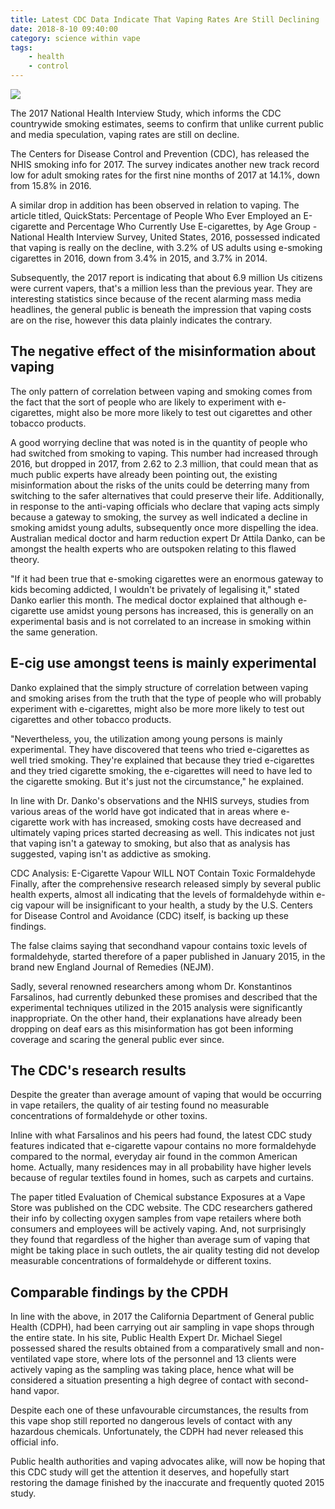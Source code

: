 ```yaml
---
title: Latest CDC Data Indicate That Vaping Rates Are Still Declining
date: 2018-8-10 09:40:00
category: science within vape 
tags:
	- health
	- control
---
```


![](/img/9.jpg)

The 2017 National Health Interview Study, which informs the CDC countrywide smoking estimates, seems to confirm that unlike current public and media speculation, vaping rates are still on decline.

The Centers for Disease Control and Prevention (CDC), has released the NHIS smoking info for 2017. The survey indicates another new track record low for adult smoking rates for the first nine months of 2017 at 14.1%, down from 15.8% in 2016.

<!-- more -->

A similar drop in addition has been observed in relation to vaping. The article titled, QuickStats: Percentage of People Who Ever Employed an E-cigarette and Percentage Who Currently Use E-cigarettes, by Age Group - National Health Interview Survey, United States, 2016, possessed indicated that vaping is really on the decline, with 3.2% of US adults using e-smoking cigarettes in 2016, down from 3.4% in 2015, and 3.7% in 2014.

Subsequently, the 2017 report is indicating that about 6.9 million Us citizens were current vapers, that's a million less than the previous year. They are interesting statistics since because of the recent alarming mass media headlines, the general public is beneath the impression that vaping costs are on the rise, however this data plainly indicates the contrary.

## The negative effect of the misinformation about vaping

The only pattern of correlation between vaping and smoking comes from the fact that the sort of people who are likely to experiment with e-cigarettes, might also be more more likely to test out cigarettes and other tobacco products.

A good worrying decline that was noted is in the quantity of people who had switched from smoking to vaping. This number had increased through 2016, but dropped in 2017, from 2.62 to 2.3 million, that could mean that as much public experts have already been pointing out, the existing misinformation about the risks of the units could be deterring many from switching to the safer alternatives that could preserve their life.
Additionally, in response to the anti-vaping officials who declare that vaping acts simply because a gateway to smoking, the survey as well indicated a decline in smoking amidst young adults, subsequently once more dispelling the idea. Australian medical doctor and harm reduction expert Dr Attila Danko, can be amongst the health experts who are outspoken relating to this flawed theory.

"If it had been true that e-smoking cigarettes were an enormous gateway to kids becoming addicted, I wouldn't be privately of legalising it," stated Danko earlier this month. The medical doctor explained that although e-cigarette use amidst young persons has increased, this is generally on an experimental basis and is not correlated to an increase in smoking within the same generation.

## E-cig use amongst teens is mainly experimental

Danko explained that the simply structure of correlation between vaping and smoking arises from the truth that the type of people who will probably experiment with e-cigarettes, might also be more more likely to test out cigarettes and other tobacco products.

"Nevertheless, you, the utilization among young persons is mainly experimental. They have discovered that teens who tried e-cigarettes as well tried smoking. They're explained that because they tried e-cigarettes and they tried cigarette smoking, the e-cigarettes will need to have led to the cigarette smoking. But it's just not the circumstance," he explained.

In line with Dr. Danko's observations and the NHIS surveys, studies from various areas of the world have got indicated that in areas where e-cigarette work with has increased, smoking costs have decreased and ultimately vaping prices started decreasing as well. This indicates not just that vaping isn't a gateway to smoking, but also that as analysis has suggested, vaping isn't as addictive as smoking.

CDC Analysis: E-Cigarette Vapour WILL NOT Contain Toxic Formaldehyde
Finally, after the comprehensive research released simply by several public health experts, almost all indicating that the levels of formaldehyde within e-cig vapour will be insignificant to your health, a study by the U.S. Centers for Disease Control and Avoidance (CDC) itself, is backing up these findings.

The false claims saying that secondhand vapour contains toxic levels of formaldehyde, started therefore of a paper published in January 2015, in the brand new England Journal of Remedies (NEJM).

Sadly, several renowned researchers among whom Dr. Konstantinos Farsalinos, had currently debunked these promises and described that the experimental techniques utilized in the 2015 analysis were significantly inappropriate. On the other hand, their explanations have already been dropping on deaf ears as this misinformation has got been informing coverage and scaring the general public ever since.

## The CDC's research results

Despite the greater than average amount of vaping that would be occurring in vape retailers, the quality of air testing found no measurable concentrations of formaldehyde or other toxins.

Inline with what Farsalinos and his peers had found, the latest CDC study features indicated that e-cigarette vapour contains no more formaldehyde compared to the normal, everyday air found in the common American home. Actually, many residences may in all probability have higher levels because of regular textiles found in homes, such as carpets and curtains.
 
The paper titled Evaluation of Chemical substance Exposures at a Vape Store was published on the CDC website. The CDC researchers gathered their info by collecting oxygen samples from vape retailers where both consumers and employees will be actively vaping. And, not surprisingly they found that regardless of the higher than average sum of vaping that might be taking place in such outlets, the air quality testing did not develop measurable concentrations of formaldehyde or different toxins.

## Comparable findings by the CPDH

In line with the above, in 2017 the California Department of General public Health (CDPH), had been carrying out air sampling in vape shops through the entire state. In his site, Public Health Expert Dr. Michael Siegel possessed shared the results obtained from a comparatively small and non-ventilated vape store, where lots of the personnel and 13 clients were actively vaping as the sampling was taking place, hence what will be considered a situation presenting a high degree of contact with second-hand vapor.

Despite each one of these unfavourable circumstances, the results from this vape shop still reported no dangerous levels of contact with any hazardous chemicals. Unfortunately, the CDPH had never released this official info.

Public health authorities and vaping advocates alike, will now be hoping that this CDC study will get the attention it deserves, and hopefully start restoring the damage finished by the inaccurate and frequently quoted 2015 study.
